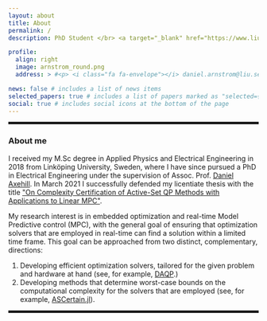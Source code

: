 ```yaml
---
layout: about
title: About
permalink: /
description: PhD Student </br> <a target="_blank" href="https://www.liu.se/en">Linköping University, Sweden</a> • <a target="_blank" href="https:www.control.isy.liu.se/">Divsion of Automatic Control</a>

profile:
  align: right 
  image: arnstrom_round.png
  address: > #<p> <i class="fa fa-envelope"></i> daniel.arnstrom@liu.se </p> <p> <i class="fa fa-github"></i> darnstrom </p>

news: false # includes a list of news items
selected_papers: true # includes a list of papers marked as "selected={true}"
social: true # includes social icons at the bottom of the page
---
```

<hr style="border:solid 2px">

### About me
I received my M.Sc degree in Applied Physics and Electrical Engineering in 2018 from Linköping University, Sweden, where I have since pursued a PhD in Electrical Engineering under the supervision of Assoc. Prof. [Daniel Axehill](https://users.isy.liu.se/en/rt/daniel/). In March 2021 I successfully defended my licentiate thesis with the title ["On Complexity Certification of Active-Set QP Methods with Applications to Linear MPC"](https://www.diva-portal.org/smash/record.jsf?pid=diva2:1533096).  

My research interest is in embedded optimization and real-time Model Predictive control (MPC), with the general goal of ensuring that optimization solvers that are employed in real-time can find a solution within a limited time frame. This goal can be approached from two distinct, complementary, directions: 
1. Developing efficient optimization solvers, tailored for the given problem and hardware at hand (see, for example, [DAQP](https://github.com/darnstrom/daqp).) 
2. Developing methods that determine worst-case bounds on the computational complexity for the solvers that are employed (see, for example, [ASCertain.jl](https://github.com/darnstrom/ASCertain.jl)).

<hr style="border:solid 2px">
